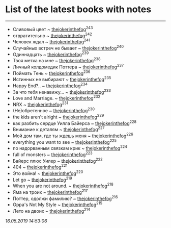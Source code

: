 # List of the latest books with notes
---

* Сливовый цвет ~ [thejokerinthefog](users/317/317244423-vkontakte)<sup>243</sup>
* отвратительно ~ [thejokerinthefog](users/317/317244423-vkontakte)<sup>242</sup>
* Человек ждал ~ [thejokerinthefog](users/317/317244423-vkontakte)<sup>241</sup>
* Случайных встреч не бывает ~ [thejokerinthefog](users/317/317244423-vkontakte)<sup>240</sup>
* Одиннадцать ~ [thejokerinthefog](users/317/317244423-vkontakte)<sup>239</sup>
* Твоя метка на мне ~ [thejokerinthefog](users/317/317244423-vkontakte)<sup>238</sup>
* Личный колдомедик Поттера ~ [thejokerinthefog](users/317/317244423-vkontakte)<sup>237</sup>
* Поймать Тень ~ [thejokerinthefog](users/317/317244423-vkontakte)<sup>236</sup>
* Истинных не выбирают ~ [thejokerinthefog](users/317/317244423-vkontakte)<sup>235</sup>
* Happy End?.. ~ [thejokerinthefog](users/317/317244423-vkontakte)<sup>234</sup>
* За что тебя ненавижу... ~ [thejokerinthefog](users/317/317244423-vkontakte)<sup>233</sup>
* Love and Marriage. ~ [thejokerinthefog](users/317/317244423-vkontakte)<sup>232</sup>
* NRX ~ [thejokerinthefog](users/317/317244423-vkontakte)<sup>231</sup>
* (Не)обретенное ~ [thejokerinthefog](users/317/317244423-vkontakte)<sup>230</sup>
* the kids aren't alright ~ [thejokerinthefog](users/317/317244423-vkontakte)<sup>229</sup>
* как разбить сердце Уилла Байерса ~ [thejokerinthefog](users/317/317244423-vkontakte)<sup>228</sup>
* Внимание к деталям ~ [thejokerinthefog](users/317/317244423-vkontakte)<sup>227</sup>
* Мой дом там, где ты ждешь меня ~ [thejokerinthefog](users/317/317244423-vkontakte)<sup>226</sup>
* everything you want to see ~ [thejokerinthefog](users/317/317244423-vkontakte)<sup>225</sup>
* по надорванным связкам крик ~ [thejokerinthefog](users/317/317244423-vkontakte)<sup>224</sup>
* full of monsters ~ [thejokerinthefog](users/317/317244423-vkontakte)<sup>223</sup>
* Байерс плюс Уилер ~ [thejokerinthefog](users/317/317244423-vkontakte)<sup>222</sup>
* 404 ~ [thejokerinthefog](users/317/317244423-vkontakte)<sup>221</sup>
* Это война! ~ [thejokerinthefog](users/317/317244423-vkontakte)<sup>220</sup>
* Let go ~ [thejokerinthefog](users/317/317244423-vkontakte)<sup>219</sup>
* When you are not around. ~ [thejokerinthefog](users/317/317244423-vkontakte)<sup>218</sup>
* Яма на троих ~ [thejokerinthefog](users/317/317244423-vkontakte)<sup>217</sup>
* Поттер, одолжи фамилию? ~ [thejokerinthefog](users/317/317244423-vkontakte)<sup>216</sup>
* Oppa's Not My Style ~ [thejokerinthefog](users/317/317244423-vkontakte)<sup>215</sup>
* Лето на двоих ~ [thejokerinthefog](users/317/317244423-vkontakte)<sup>214</sup>


_16.05.2019 14:53:06_
